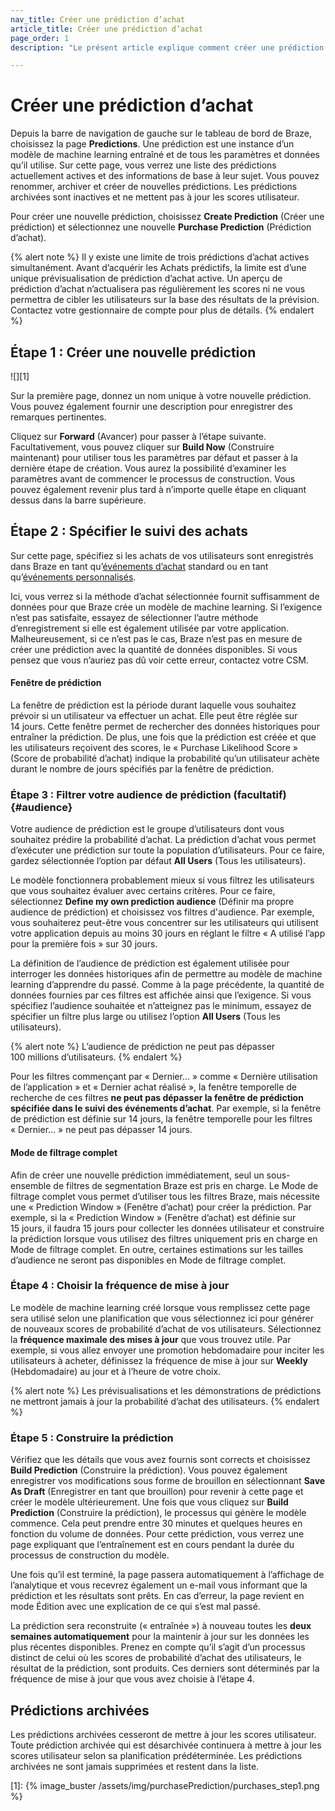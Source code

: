```yaml
---
nav_title: Créer une prédiction d’achat
article_title: Créer une prédiction d’achat
page_order: 1
description: "Le présent article explique comment créer une prédiction d’achat dans le tableau de bord de Braze."

---
```


# Créer une prédiction d’achat

Depuis la barre de navigation de gauche sur le tableau de bord de Braze, choisissez la page **Predictions**. Une prédiction est une instance d’un modèle de machine learning entraîné et de tous les paramètres et données qu’il utilise. Sur cette page, vous verrez une liste des prédictions actuellement actives et des informations de base à leur sujet. Vous pouvez renommer, archiver et créer de nouvelles prédictions. Les prédictions archivées sont inactives et ne mettent pas à jour les scores utilisateur. 

Pour créer une nouvelle prédiction, choisissez **Create Prediction** (Créer une prédiction) et sélectionnez une nouvelle **Purchase Prediction** (Prédiction d’achat).

{% alert note %}
Il y existe une limite de trois prédictions d’achat actives simultanément. Avant d’acquérir les Achats prédictifs, la limite est d’une unique prévisualisation de prédiction d’achat active. Un aperçu de prédiction d’achat n’actualisera pas régulièrement les scores ni ne vous permettra de cibler les utilisateurs sur la base des résultats de la prévision. Contactez votre gestionnaire de compte pour plus de détails.
{% endalert %}

## Étape 1 : Créer une nouvelle prédiction

![][1]

Sur la première page, donnez un nom unique à votre nouvelle prédiction. Vous pouvez également fournir une description pour enregistrer des remarques pertinentes.

Cliquez sur **Forward** (Avancer) pour passer à l’étape suivante. Facultativement, vous pouvez cliquer sur **Build Now** (Construire maintenant) pour utiliser tous les paramètres par défaut et passer à la dernière étape de création. Vous aurez la possibilité d’examiner les paramètres avant de commencer le processus de construction. Vous pouvez également revenir plus tard à n’importe quelle étape en cliquant dessus dans la barre supérieure. 

## Étape 2 : Spécifier le suivi des achats

Sur cette page, spécifiez si les achats de vos utilisateurs sont enregistrés dans Braze en tant qu’[événements d’achat]({{site.baseurl}}/user_guide/data_and_analytics/custom_data/purchase_events/) standard ou en tant qu’[événements personnalisés]({{site.baseurl}}/user_guide/data_and_analytics/custom_data/custom_events/).

Ici, vous verrez si la méthode d’achat sélectionnée fournit suffisamment de données pour que Braze crée un modèle de machine learning. Si l’exigence n’est pas satisfaite, essayez de sélectionner l’autre méthode d’enregistrement si elle est également utilisée par votre application. Malheureusement, si ce n’est pas le cas, Braze n’est pas en mesure de créer une prédiction avec la quantité de données disponibles. Si vous pensez que vous n’auriez pas dû voir cette erreur, contactez votre CSM.

#### Fenêtre de prédiction

La fenêtre de prédiction est la période durant laquelle vous souhaitez prévoir si un utilisateur va effectuer un achat. Elle peut être réglée sur 14 jours. Cette fenêtre permet de rechercher des données historiques pour entraîner la prédiction. De plus, une fois que la prédiction est créée et que les utilisateurs reçoivent des scores, le « Purchase Likelihood Score » (Score de probabilité d’achat) indique la probabilité qu’un utilisateur achète durant le nombre de jours spécifiés par la fenêtre de prédiction.

### Étape 3 : Filtrer votre audience de prédiction (facultatif) {#audience}

Votre audience de prédiction est le groupe d’utilisateurs dont vous souhaitez prédire la probabilité d’achat. La prédiction d’achat vous permet d’exécuter une prédiction sur toute la population d’utilisateurs. Pour ce faire, gardez sélectionnée l’option par défaut **All Users** (Tous les utilisateurs).

Le modèle fonctionnera probablement mieux si vous filtrez les utilisateurs que vous souhaitez évaluer avec certains critères. Pour ce faire, sélectionnez **Define my own prediction audience** (Définir ma propre audience de prédiction) et choisissez vos filtres d'audience. Par exemple, vous souhaiterez peut-être vous concentrer sur les utilisateurs qui utilisent votre application depuis au moins 30 jours en réglant le filtre « A utilisé l’app pour la première fois » sur 30 jours. 

La définition de l’audience de prédiction est également utilisée pour interroger les données historiques afin de permettre au modèle de machine learning d’apprendre du passé. Comme à la page précédente, la quantité de données fournies par ces filtres est affichée ainsi que l’exigence. Si vous spécifiez l’audience souhaitée et n’atteignez pas le minimum, essayez de spécifier un filtre plus large ou utilisez l’option **All Users** (Tous les utilisateurs).

{% alert note %}
L’audience de prédiction ne peut pas dépasser 100 millions d’utilisateurs.
{% endalert %}

Pour les filtres commençant par « Dernier… » comme « Dernière utilisation de l’application » et « Dernier achat réalisé », la fenêtre temporelle de recherche de ces filtres **ne peut pas dépasser la fenêtre de prédiction spécifiée dans le suivi des événements d’achat**. Par exemple, si la fenêtre de prédiction est définie sur 14 jours, la fenêtre temporelle pour les filtres « Dernier… » ne peut pas dépasser 14 jours.

#### Mode de filtrage complet

Afin de créer une nouvelle prédiction immédiatement, seul un sous-ensemble de filtres de segmentation Braze est pris en charge. Le Mode de filtrage complet vous permet d’utiliser tous les filtres Braze, mais nécessite une « Prediction Window » (Fenêtre d’achat) pour créer la prédiction. Par exemple, si la « Prediction Window » (Fenêtre d’achat) est définie sur 15 jours, il faudra 15 jours pour collecter les données utilisateur et construire la prédiction lorsque vous utilisez des filtres uniquement pris en charge en Mode de filtrage complet. En outre, certaines estimations sur les tailles d’audience ne seront pas disponibles en Mode de filtrage complet.

### Étape 4 : Choisir la fréquence de mise à jour

Le modèle de machine learning créé lorsque vous remplissez cette page sera utilisé selon une planification que vous sélectionnez ici pour générer de nouveaux scores de probabilité d’achat de vos utilisateurs. Sélectionnez la **fréquence maximale des mises à jour** que vous trouvez utile. Par exemple, si vous allez envoyer une promotion hebdomadaire pour inciter les utilisateurs à acheter, définissez la fréquence de mise à jour sur **Weekly** (Hebdomadaire) au jour et à l’heure de votre choix. 

{% alert note %}
Les prévisualisations et les démonstrations de prédictions ne mettront jamais à jour la probabilité d’achat des utilisateurs. 
{% endalert %}

### Étape 5 : Construire la prédiction

Vérifiez que les détails que vous avez fournis sont corrects et choisissez **Build Prediction** (Construire la prédiction). Vous pouvez également enregistrer vos modifications sous forme de brouillon en sélectionnant **Save As Draft** (Enregistrer en tant que brouillon) pour revenir à cette page et créer le modèle ultérieurement. Une fois que vous cliquez sur **Build Prediction** (Construire la prédiction), le processus qui génère le modèle commence. Cela peut prendre entre 30 minutes et quelques heures en fonction du volume de données. Pour cette prédiction, vous verrez une page expliquant que l’entraînement est en cours pendant la durée du processus de construction du modèle.

Une fois qu’il est terminé, la page passera automatiquement à l’affichage de l’analytique et vous recevrez également un e-mail vous informant que la prédiction et les résultats sont prêts. En cas d’erreur, la page revient en mode Édition avec une explication de ce qui s’est mal passé.

La prédiction sera reconstruite (« entraînée ») à nouveau toutes les **deux semaines automatiquement** pour la maintenir à jour sur les données les plus récentes disponibles. Prenez en compte qu’il s’agit d’un processus distinct de celui où les scores de probabilité d’achat des utilisateurs, le résultat de la prédiction, sont produits. Ces derniers sont déterminés par la fréquence de mise à jour que vous avez choisie à l’étape 4.

## Prédictions archivées

Les prédictions archivées cesseront de mettre à jour les scores utilisateur. Toute prédiction archivée qui est désarchivée continuera à mettre à jour les scores utilisateur selon sa planification prédéterminée. Les prédictions archivées ne sont jamais supprimées et restent dans la liste.

[1]: {% image_buster /assets/img/purchasePrediction/purchases_step1.png %}

